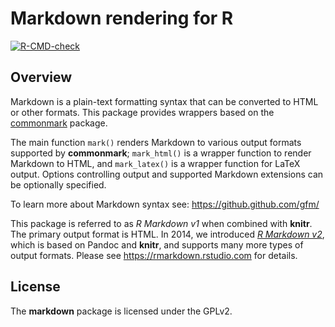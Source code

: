 # Markdown rendering for R

<!-- badges: start -->

[![R-CMD-check](https://github.com/rstudio/markdown/actions/workflows/R-CMD-check.yaml/badge.svg)](https://github.com/rstudio/markdown/actions/workflows/R-CMD-check.yaml)

<!-- badges: end -->

## Overview

Markdown is a plain-text formatting syntax that can be converted to HTML or
other formats. This package provides wrappers based on the
[commonmark](https://github.com/r-lib/commonmark) package.

The main function `mark()` renders Markdown to various output formats supported
by **commonmark**; `mark_html()` is a wrapper function to render Markdown to
HTML, and `mark_latex()` is a wrapper function for LaTeX output. Options
controlling output and supported Markdown extensions can be optionally
specified.

To learn more about Markdown syntax see: <https://github.github.com/gfm/>

This package is referred to as *R Markdown v1* when combined with **knitr**. The
primary output format is HTML. In 2014, we introduced [*R Markdown
v2*](https://posit.co/blog/r-markdown-v2/), which is based on Pandoc and
**knitr**, and supports many more types of output formats. Please see
<https://rmarkdown.rstudio.com> for details.

## License

The **markdown** package is licensed under the GPLv2.
